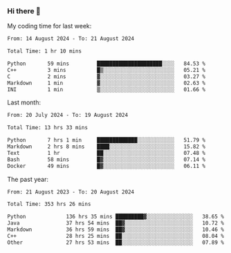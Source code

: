 ### Hi there 👋

My coding time for last week:

<!--START_SECTION:week-->

```txt
From: 14 August 2024 - To: 21 August 2024

Total Time: 1 hr 10 mins

Python       59 mins         █████████████████████░░░░   84.53 %
C++          3 mins          █▒░░░░░░░░░░░░░░░░░░░░░░░   05.21 %
C            2 mins          ▓░░░░░░░░░░░░░░░░░░░░░░░░   03.27 %
Markdown     1 min           ▓░░░░░░░░░░░░░░░░░░░░░░░░   02.63 %
INI          1 min           ▒░░░░░░░░░░░░░░░░░░░░░░░░   01.66 %
```

<!--END_SECTION:week-->

Last month:

<!--START_SECTION:month-->

```txt
From: 20 July 2024 - To: 19 August 2024

Total Time: 13 hrs 33 mins

Python       7 hrs 1 min     █████████████░░░░░░░░░░░░   51.79 %
Markdown     2 hrs 8 mins    ████░░░░░░░░░░░░░░░░░░░░░   15.82 %
Text         1 hr            ██░░░░░░░░░░░░░░░░░░░░░░░   07.48 %
Bash         58 mins         █▓░░░░░░░░░░░░░░░░░░░░░░░   07.14 %
Docker       49 mins         █▓░░░░░░░░░░░░░░░░░░░░░░░   06.11 %
```

<!--END_SECTION:month-->

The past year:

<!--START_SECTION:year-->

```txt
From: 21 August 2023 - To: 20 August 2024

Total Time: 353 hrs 26 mins

Python             136 hrs 35 mins █████████▓░░░░░░░░░░░░░░░   38.65 %
Java               37 hrs 54 mins  ██▓░░░░░░░░░░░░░░░░░░░░░░   10.72 %
Markdown           36 hrs 59 mins  ██▓░░░░░░░░░░░░░░░░░░░░░░   10.46 %
C++                28 hrs 25 mins  ██░░░░░░░░░░░░░░░░░░░░░░░   08.04 %
Other              27 hrs 53 mins  ██░░░░░░░░░░░░░░░░░░░░░░░   07.89 %
```

<!--END_SECTION:year-->
